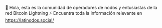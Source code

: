 👋 Hola, esta es la comunidad de operadores de nodos y entusiastas de la red Bitcoin Lightning ⚡️
Encuentra toda la información relevante en https://latinodos.social/

<!---
LatiNodos/LatiNodos is a ✨ special ✨ repository because its `README.md` (this file) appears on your GitHub profile.
You can click the Preview link to take a look at your changes.
--->
